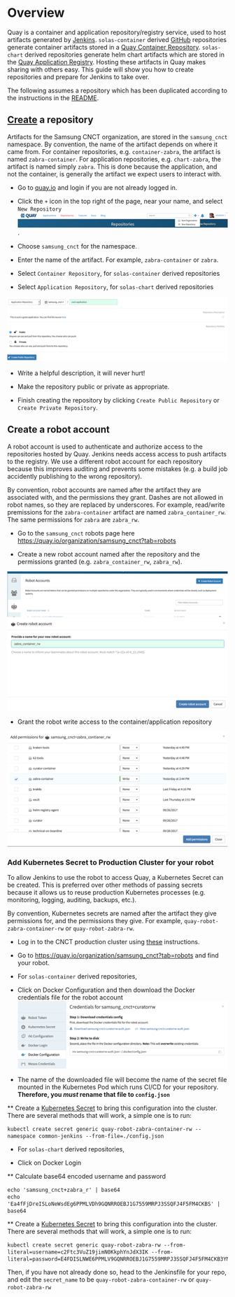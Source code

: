 # Overview

Quay is a container and application repository/registry service, used to host
artifacts generated by [Jenkins](./jenkins.md). `solas-container` derived
[GitHub](./github/.md) repositories generate container artifacts stored in a
[Quay Container Repository](https://quay.io/repository/). `solas-chart` derived
repositories generate helm chart artifacts which are stored in the
[Quay Application Registry](https://quay.io/application/). Hosting these
artifacts in Quay makes sharing with others easy. This guide will show you how
to create repositories and prepare for Jenkins to take over.

The following assumes a repository which has been duplicated according to the
instructions in the [README](../README.md).

## [Create](https://docs.quay.io/guides/create-repo.html) a repository

Artifacts for the Samsung CNCT organization, are stored in the `samsung_cnct`
namespace. By convention, the name of the artifact depends on where it came
from. For container repositories, e.g. `container-zabra`, the artifact is named
`zabra-container`. For application repositories, e.g. `chart-zabra`, the
artifact is named simply `zabra`. This is done because the application, and not
the container, is generally the artifact we expect users to interact with.

* Go to [quay.io](https://quay.io) and login if you are not already logged in.

* Click the `+` icon in the top right of the page, near your name, and select
`New Repository` ![screenshot](images/quay/create_new_repository.png).

* Choose `samsung_cnct` for the namespace.

* Enter the name of the artifact. For example, `zabra-container` or `zabra`.

* Select `Container Repository`, for `solas-container` derived repositories

* Select `Application Repository`, for `solas-chart` derived repositories

![screenshot](images/quay/cool-application.png)

* Write a helpful description, it will never hurt!

* Make the repository public or private as appropriate.

* Finish creating the repository by clicking `Create Public Repository` or
`Create Private Repository`.

## Create a robot account

A robot account is used to authenticate and authorize access to the repositories
hosted by Quay. Jenkins needs access access to push artifacts to the registry.
We use a different robot account for each repository because this improves
auditing and prevents some mistakes (e.g. a build job accidently publishing to
the wrong repository).

By convention, robot accounts are named after the artifact they are associated
with, and the permissions they grant. Dashes are not allowed in robot names, so
they are replaced by underscores. For example, read/write premissions for
the `zabra-container` artifact  are named `zabra_container_rw`. The same
permissions for `zabra` are `zabra_rw`.

* Go to the `samsung_cnct` robots page here
https://quay.io/organization/samsung_cnct?tab=robots

* Create a new robot account named after the repository and the permissions
granted (e.g. `zabra_container_rw`, `zabra_rw`).

![screenshot](images/quay/robot-page.png)
![screenshot](images/quay/creating-robot.png)

* Grant the robot write access to the container/application repository

![screenshot](images/quay/add-robot-permissions.png)

### Add Kubernetes Secret to Production Cluster for your robot

To allow Jenkins to use the robot to access Quay, a Kubernetes Secret can be
created. This is preferred over other methods of passing secrets because it
allows us to reuse production Kubernetes processes (e.g. monitoring, logging,
auditing, backups, etc.).

By convention, Kubernetes secrets are named after the artifact they give
permissions for, and the permissions they give. For example,
`quay-robot-zabra-container-rw` or `quay-robot-zabra-rw`.

* Log in to the CNCT production cluster using
[these](https://github.com/samsung-cnct/docs/blob/master/cnct/production-kubernetes-cluster.md)
instructions.

* Go to https://quay.io/organization/samsung_cnct?tab=robots and find your
robot.

* For `solas-container` derived repositories,

* Click on Docker Configuration and then download the Docker credentials file
for the robot account ![screenshot](images/jenkins/get-docker-config.png)

* The name of the downloaded file will become the name of the secret file
mounted in the Kubernetes Pod which runs CI/CD for your repository.
**Therefore, you *must* rename that file to `config.json`**

** Create a [Kubernetes Secret](https://kubernetes.io/docs/concepts/configuration/secret/)
to bring this configuration into the cluster. There are several methods
that will work, a simple one is to run:
```
kubectl create secret generic quay-robot-zabra-container-rw --namespace common-jenkins --from-file=./config.json
```

* For `solas-chart` derived repositories,

* Click on Docker Login

** Calculate base64 encoded username and password

```
echo 'samsung_cnct+zabra_r' | base64
echo 'Ea4fFjDreISLoNeWsdEg6PPMLVDh9GQNRROEBJ1G7559MRPJ3SSQFJ4F5FM4CKBS' | base64
```

** Create a [Kubernetes Secret](https://kubernetes.io/docs/concepts/configuration/secret/)
to bring this configuration into the cluster. There are several methods
that will work, a simple one is to run:
```
kubectl create secret generic quay-robot-zabra-rw --from-literal=username=c2Ftc3VuZ19jimN0KkphYnJdX3IK --from-literal=password=E4FDISLNWE6PPMLV9GQNRROEBJ1G7559MRPJ3SSQFJ4F5FM4CKB3YNOC6YVUF0PS
```

Then, if you have not already done so, head to the Jenkinsfile for your
repo, and edit the `secret_name` to be `quay-robot-zabra-container-rw`
or `quay-robot-zabra-rw`
